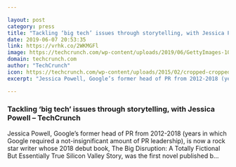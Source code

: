 ```yaml
---

layout: post
category: press
title: "Tackling ‘big tech’ issues through storytelling, with Jessica Powell"
date: 2019-06-07 20:53:35
link: https://vrhk.co/2WKMGFl
image: https://techcrunch.com/wp-content/uploads/2019/06/GettyImages-1094956900-e1559746431929.jpg?w=586
domain: techcrunch.com
author: "TechCrunch"
icon: https://techcrunch.com/wp-content/uploads/2015/02/cropped-cropped-favicon-gradient.png?w=180
excerpt: "Jessica Powell, Google’s former head of PR from 2012-2018 (years in which Google required a not-insignificant amount of PR leadership), is now a rock star writer whose 2018 debut book, The Big Disruption: A Totally Fictional But Essentially True Silicon Valley Story, was the first novel published b…"

---
```


### Tackling ‘big tech’ issues through storytelling, with Jessica Powell – TechCrunch

Jessica Powell, Google’s former head of PR from 2012-2018 (years in which Google required a not-insignificant amount of PR leadership), is now a rock star writer whose 2018 debut book, The Big Disruption: A Totally Fictional But Essentially True Silicon Valley Story, was the first novel published b…